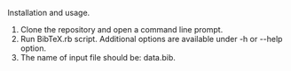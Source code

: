 Installation and usage.  
1. Clone the repository and open a command line prompt.  
2. Run BibTeX.rb script. Additional options are available under -h or --help option.  
3. The name of input file should be: data.bib.  

